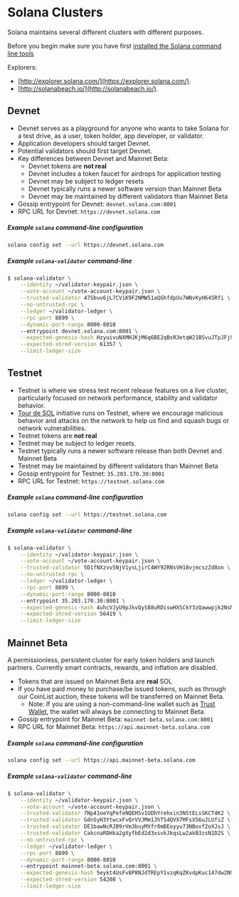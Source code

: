 # Solana Clusters
Solana maintains several different clusters with different purposes.

Before you begin make sure you have first
[installed the Solana command line tools](cli/install-solana-cli-tools.md)

Explorers:
* [http://explorer.solana.com/](https://explorer.solana.com/).
* [http://solanabeach.io/](http://solanabeach.io/).

## Devnet
* Devnet serves as a playground for anyone who wants to take Solana for a
test drive, as a user, token holder, app developer, or validator.
* Application developers should target Devnet.
* Potential validators should first target Devnet.
* Key differences between Devnet and Mainnet Beta:
  * Devnet tokens are **not real**
  * Devnet includes a token faucet for airdrops for application testing
  * Devnet may be subject to ledger resets
  * Devnet typically runs a newer software version than Mainnet Beta
  * Devnet may be maintained by different validators than Mainnet Beta
 * Gossip entrypoint for Devnet: `devnet.solana.com:8001`
 * RPC URL for Devnet: `https://devnet.solana.com`


##### Example `solana` command-line configuration
```bash
solana config set --url https://devnet.solana.com
```

##### Example `solana-validator` command-line
```bash
$ solana-validator \
    --identity ~/validator-keypair.json \
    --vote-account ~/vote-account-keypair.json \
    --trusted-validator 47Sbuv6jL7CViK9F2NMW51aQGhfdpUu7WNvKyH645Rfi \
    --no-untrusted-rpc \
    --ledger ~/validator-ledger \
    --rpc-port 8899 \
    --dynamic-port-range 8000-8010
    --entrypoint devnet.solana.com:8001 \
    --expected-genesis-hash HzyuivuNXMHJKjM6q6BE2qBsR3etqW21BSvuJTpJFj9A \
    --expected-shred-version 61357 \
    --limit-ledger-size
```


## Testnet
* Testnet is where we stress test recent release features on a live
cluster, particularly focused on network performance, stability and validator
behavior.
* [Tour de SOL](tour-de-sol/README.md) initiative runs on Testnet, where we
encourage malicious behavior and attacks on the network to help us find and
squash bugs or network vulnerabilities.
* Testnet tokens are **not real**
* Testnet may be subject to ledger resets.
* Testnet typically runs a newer software release than both Devnet and
Mainnet Beta
* Testnet may be maintained by different validators than Mainnet Beta
* Gossip entrypoint for Testnet: `35.203.170.30:8001`
* RPC URL for Testnet: `https://testnet.solana.com`


##### Example `solana` command-line configuration
```bash
solana config set --url https://testnet.solana.com
```

##### Example `solana-validator` command-line
```bash
$ solana-validator \
    --identity ~/validator-keypair.json \
    --vote-account ~/vote-account-keypair.json \
    --trusted-validator 5D1fNXzvv5NjV1ysLjirC4WY92RNsVH18vjmcszZd8on \
    --no-untrusted-rpc \
    --ledger ~/validator-ledger \
    --rpc-port 8899 \
    --dynamic-port-range 8000-8010
    --entrypoint 35.203.170.30:8001 \
    --expected-genesis-hash 4uhcVJyU9pJkvQyS88uRDiswHXSCkY3zQawwpjk2NsNY \
    --expected-shred-version 56419 \
    --limit-ledger-size
```

## Mainnet Beta
A permissionless, persistent cluster for early token holders and launch partners.
Currently smart contracts, rewards, and inflation are disabled.
 * Tokens that are issued on Mainnet Beta are **real** SOL
 * If you have paid money to purchase/be issued tokens, such as through our
 CoinList auction, these tokens will be transferred on Mainnet Beta.
   * Note: If you are using a non-command-line wallet such as
   [Trust Wallet](wallets/trust-wallet.md),
   the wallet will always be connecting to Mainnet Beta.
 * Gossip entrypoint for Mainnet Beta: `mainnet-beta.solana.com:8001`
 * RPC URL for Mainnet Beta: `https://api.mainnet-beta.solana.com`

##### Example `solana` command-line configuration
```bash
solana config set --url https://api.mainnet-beta.solana.com
```

##### Example `solana-validator` command-line
```bash
$ solana-validator \
    --identity ~/validator-keypair.json \
    --vote-account ~/vote-account-keypair.json \
    --trusted-validator 7Np41oeYqPefeNQEHSv1UDhYrehxin3NStELsSKCT4K2 \
    --trusted-validator GdnSyH3YtwcxFvQrVVJMm1JhTS4QVX7MFsX56uJLUfiZ \
    --trusted-validator DE1bawNcRJB9rVm3buyMVfr8mBEoyyu73NBovf2oXJsJ \
    --trusted-validator CakcnaRDHka2gXyfbEd2d3xsvkJkqsLw2akB3zsN1D2S \
    --no-untrusted-rpc \
    --ledger ~/validator-ledger \
    --rpc-port 8899 \
    --dynamic-port-range 8000-8010
    --entrypoint mainnet-beta.solana.com:8001 \
    --expected-genesis-hash 5eykt4UsFv8P8NJdTREpY1vzqKqZKvdpKuc147dw2N9d \
    --expected-shred-version 54208 \
    --limit-ledger-size
```
